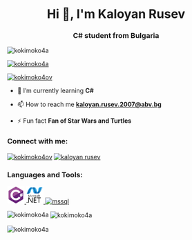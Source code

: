 <h1 align="center">Hi 👋, I'm Kaloyan Rusev</h1>
<h3 align="center">C# student from Bulgaria</h3>

<p align="left"> <img src="https://komarev.com/ghpvc/?username=kokimoko4a&label=Profile%20views&color=0e75b6&style=flat" alt="kokimoko4a" /> </p>

<p align="left"> <a href="https://github.com/ryo-ma/github-profile-trophy"><img src="https://github-profile-trophy.vercel.app/?username=kokimoko4a" alt="kokimoko4a" /></a> </p>

<p align="left"> <a href="https://twitter.com/kokimoko4ov" target="blank"><img src="https://img.shields.io/twitter/follow/kokimoko4ov?logo=twitter&style=for-the-badge" alt="kokimoko4ov" /></a> </p>

- 🌱 I’m currently learning **C#**

- 📫 How to reach me **kaloyan.rusev.2007@abv.bg**

- ⚡ Fun fact **Fan of Star Wars and Turtles**

<h3 align="left">Connect with me:</h3>
<p align="left">
<a href="https://twitter.com/kokimoko4ov" target="blank"><img align="center" src="https://raw.githubusercontent.com/rahuldkjain/github-profile-readme-generator/master/src/images/icons/Social/twitter.svg" alt="kokimoko4ov" height="30" width="40" /></a>
<a href="https://linkedin.com/in/kaloyan rusev" target="blank"><img align="center" src="https://raw.githubusercontent.com/rahuldkjain/github-profile-readme-generator/master/src/images/icons/Social/linked-in-alt.svg" alt="kaloyan rusev" height="30" width="40" /></a>
</p>

<h3 align="left">Languages and Tools:</h3>
<p align="left"> <a href="https://www.w3schools.com/cs/" target="_blank" rel="noreferrer"> <img src="https://raw.githubusercontent.com/devicons/devicon/master/icons/csharp/csharp-original.svg" alt="csharp" width="40" height="40"/> </a> <a href="https://dotnet.microsoft.com/" target="_blank" rel="noreferrer"> <img src="https://raw.githubusercontent.com/devicons/devicon/master/icons/dot-net/dot-net-original-wordmark.svg" alt="dotnet" width="40" height="40"/> </a> <a href="https://www.microsoft.com/en-us/sql-server" target="_blank" rel="noreferrer"> <img src="https://www.svgrepo.com/show/303229/microsoft-sql-server-logo.svg" alt="mssql" width="40" height="40"/> </a> </p>

<p><img align="left" src="https://github-readme-stats.vercel.app/api/top-langs?username=kokimoko4a&show_icons=true&locale=en&layout=compact" alt="kokimoko4a" /></p>

<p>&nbsp;<img align="center" src="https://github-readme-stats.vercel.app/api?username=kokimoko4a&show_icons=true&locale=en" alt="kokimoko4a" /></p>

<p><img align="center" src="https://github-readme-streak-stats.herokuapp.com/?user=kokimoko4a&" alt="kokimoko4a" /></p>
